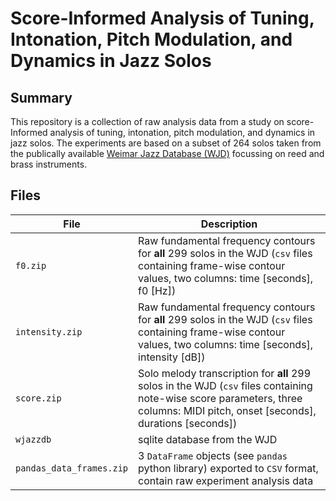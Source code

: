 # Score-Informed Analysis of Tuning, Intonation, Pitch Modulation, and Dynamics in Jazz Solos

## Summary 

This repository is a collection of raw analysis data from a study on score-Informed analysis of tuning, intonation, pitch modulation, and dynamics in jazz solos.
The experiments are based on a subset of 264 solos taken from the publically available [Weimar Jazz Database (WJD)](http://jazzomat.hfm-weimar.de/dbformat/dbcontent.html) focussing on reed and brass instruments.

## Files



| File  | Description   |
|---|---|
| `f0.zip`  | Raw fundamental frequency contours for **all** 299 solos in the WJD (`csv` files containing frame-wise contour values, two columns: time [seconds], f0 [Hz])  |
| `intensity.zip`  | Raw fundamental frequency contours for **all** 299 solos in the WJD (`csv` files containing frame-wise contour values, two columns: time [seconds], intensity [dB])  |
| `score.zip`  |  Solo melody transcription for **all** 299 solos in the WJD (`csv` files containing note-wise score parameters, three columns: MIDI pitch, onset [seconds], durations [seconds]) |
| `wjazzdb`  | sqlite database from the WJD   |
| `pandas_data_frames.zip`  | 3 `DataFrame` objects (see `pandas` python library) exported to `CSV` format, contain raw experiment analysis data |
